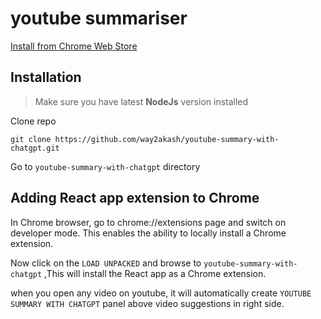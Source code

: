 # youtube summariser

[Install from Chrome Web Store](https://chrome.google.com/webstore/detail/youtube-summary-with-chat/ghdjjmnkpgminongdkinjdcccmncijog)


## Installation
>Make sure you have latest **NodeJs** version installed

Clone repo

```
git clone https://github.com/way2akash/youtube-summary-with-chatgpt.git
```
Go to `youtube-summary-with-chatgpt` directory 


## Adding React app extension to Chrome

In Chrome browser, go to chrome://extensions page and switch on developer mode. This enables the ability to locally install a Chrome extension.


Now click on the `LOAD UNPACKED` and browse to `youtube-summary-with-chatgpt` ,This will install the React app as a Chrome extension.

when you open any video on youtube, it will automatically create `YOUTUBE SUMMARY WITH CHATGPT` panel above video suggestions in right side. 

